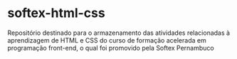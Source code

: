 # softex-html-css
Repositório destinado para o armazenamento das atividades relacionadas à aprendizagem de HTML e CSS do curso de formação acelerada em programação front-end, o qual foi promovido pela Softex Pernambuco
